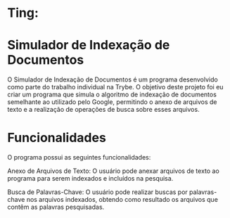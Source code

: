 # Ting:

# Simulador de Indexação de Documentos 

O Simulador de Indexação de Documentos é um programa desenvolvido como parte do trabalho individual na Trybe. 
O objetivo deste projeto foi eu criar um programa que simula o algoritmo de indexação de documentos semelhante ao utilizado pelo Google, permitindo o anexo de arquivos de texto e a realização de operações de busca sobre esses arquivos.

# Funcionalidades

O programa possui as seguintes funcionalidades:

Anexo de Arquivos de Texto: O usuário pode anexar arquivos de texto ao programa para serem indexados e incluídos na pesquisa.

Busca de Palavras-Chave: O usuário pode realizar buscas por palavras-chave nos arquivos indexados, obtendo como resultado os arquivos que contêm as palavras pesquisadas.